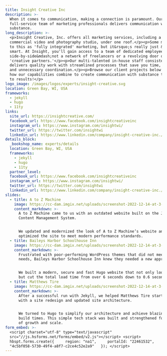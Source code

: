 ```yaml
---
title: Insight Creative Inc
description: >-
  When it comes to communication, making a connection is paramount. Our
  full-service team of marketing professionals delivers communication with
  substance.
long_description: >-
  <p>Insight Creative, Inc. offers all marketing services, including a large
  commercial video and photography studio, under one roof.</p><p>Some may refer
  to this as 'fully integrated' marketing, but it&rsquo;s really just &hellip;
  smart. At Insight, you'll gain access to a team of dedicated employees working
  side-by-side&mdash;not a network of freelancers or a revolving door of
  'creative partners.'</p><p>Our multi-talented in-house staff consistently
  delivers quality work with streamlined processes that save you time, money,
  and unnecessary coordination.</p><p>Browse our client projects below to see
  how our capabilities combine to create communication with substance that leads
  to results!</p>
logo_image: /images/logos/experts/insight-creative.svg
location: Green Bay, WI, USA
frameworks:
  - jekyll
  - hugo
  - 11ty
links:
  site_url: https://insightcreative.com/
  facebook_url: https://www.facebook.com/insightcreativeinc
  instagram_url: https://www.instagram.com/insightwi/
  twitter_url: https://twitter.com/insightwi
  linkedin_url: https://www.linkedin.com/company/insight-creative-inc./mycompany/
details_block:
  _bookshop_name: experts/details
  location: Green Bay, WI, USA
  frameworks:
    - jekyll
    - hugo
    - 11ty
  partner_level:
  facebook_url: https://www.facebook.com/insightcreativeinc
  instagram_url: https://www.instagram.com/insightwi/
  twitter_url: https://twitter.com/insightwi
  linkedin_url: https://www.linkedin.com/company/insight-creative-inc./mycompany/
slides:
  - title: A to Z Machine
    image: https://cc-dam.imgix.net/uploads/screenshot-2022-12-14-at-3-17-36-pm.png
    content_markdown: >-
      A to Z Machine came to us with an outdated website built on the Joomla
      Content Management System.


      We updated and modernized the look of A to Z Machine’s website and
      optimized the site to meet modern performance standards.
  - title: Baileys Harbor Schoolhouse Inn
    image: https://cc-dam.imgix.net/uploads/screenshot-2022-12-14-at-3-17-56-pm.png
    content_markdown: >-
      Frustrated with poor-performing WordPress themes that did not meet their
      needs, Baileys Harbor Schoolhouse Inn knew they needed a new approach.


      We built a modern, secure and fast Hugo website that not only looks great
      but cut the total load time from over 6 seconds down to 0.6 seconds.
  - title: Matthews Tire
    image: https://cc-dam.imgix.net/uploads/screenshot-2022-12-14-at-3-18-23-pm.png
    content_markdown: >-
      After a successful run with Jekyll, we helped Matthews Tire start fresh
      with a site redesign and updated site architecture.


      We turned to Hugo to simplify our architecture and achieve blazing fast
      build times. This simple tech stack was built and strengthened for years
      of growth and scale.
form_embed: >-
  <script charset="utf-8" type="text/javascript"
  src="//js.hsforms.net/forms/embed/v2.js"></script> <script>  
  hbspt.forms.create({     region: "na1",     portalId: "22461532",     formId:
  "4c5bf058-5730-49f4-a8f7-c2ce4c52e2a9"   }); </script>
---
```

